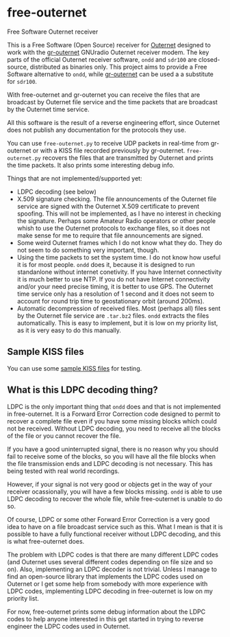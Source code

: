 # free-outernet
Free Software Outernet receiver

This is a Free Software (Open Source) receiver for
[Outernet](http://outernet.is/) designed to work with the
[gr-outernet](https://github.com/daniestevez/gr-outernet) GNUradio Outernet
receiver modem. The key parts of the official Outernet receiver software, `ondd`
and `sdr100` are closed-source, distributed as binaries only. This project aims
to provide a Free Software alternative to `ondd`, while
[gr-outernet](https://github.com/daniestevez/gr-outernet) can be used a a
substitute for `sdr100`.

With free-outernet and gr-outernet you can receive the files that are broadcast
by Outernet file service and the time packets that are broadcast by the Outernet
time service.

All this software is the result of a reverse engineering effort, since Outernet
does not publish any documentation for the protocols they use.

You can use `free-outernet.py` to receive UDP packets in real-time from
gr-outernet or with a KISS file recorded previously by
gr-outernet. `free-outernet.py` recovers the files that are transmitted by
Outernet and prints the time packets. It also prints some interesting debug info.


Things that are not implemented/supported yet:

 * LDPC decoding (see below)
 * X.509 signature checking. The file announcements of the Outernet file service
   are signed with the Outernet X.509 certificate to prevent spoofing. This will
   not be implemented, as I have no interest in checking the signature. Perhaps
   some Amateur Radio operators or other people whish to use the Outernet
   protocols to exchange files, so it does not make sense for me to require
   that file announcements are signed.
 * Some weird Outernet frames which I do not know what they do. They do not seem
   to do something very important, though.
 * Using the time packets to set the system time. I do not know how useful it
   is for most people. `ondd` does it, because it is designed to run standanlone
   without internet conetivity. If you have Internet connectivity it is much
   better to use NTP. If you do not have Internet connectivity and/or your need
   precise timing, it is better to use GPS. The Outernet time service only has a
   resolution of 1 second and it does not seem to account for round trip time to
   geostationary orbit (around 200ms).
 * Automatic decompression of received files. Most (perhaps all) files sent by
   the Outernet file service are `.tar.bz2` files. `ondd` extracts the files
   automatically. This is easy to implement, but it is low on my priority list,
   as it is very easy to do this manually.

## Sample KISS files

You can use some [sample KISS files](https://drive.google.com/open?id=0B2pPGQkeEAfdbXFZNThCb1BLMzg) for testing.

## What is this LDPC decoding thing?

LDPC is the only important thing that `ondd` does and that is not implemented in
free-outernet. It is a Forward Error Correction code designed to permit to
recover a complete file even if you have some missing blocks which could not be
received. Without LDPC decoding, you need to receive all the blocks of the file
or you cannot recover the file.

If you have a good uninterrupted signal, there is no reason why you should fail
to receive some of the blocks, so you will have all the file blocks when the
file transmission ends and LDPC decoding is not necessary. This has being tested
with real world recordings.

However, if your signal is not very good or objects get in the way of your
receiver ocassionally, you will have a few blocks missing. `ondd` is able to use
LDPC decoding to recover the whole file, while free-outernet is unable to do so.

Of course, LDPC or some other Forward Error Correction is a very good idea to
have on a file broadcast service such as this. What I mean is that it is
possible to have a fully functional receiver without LDPC decoding, and this is
what free-outernet does.

The problem with LDPC codes is that there are many different LDPC codes (and
Outernet uses several different codes depending on file size and so on). Also,
implementing an LDPC decoder is not trivial. Unless I manage to find an
open-source library that implements the LDPC codes used on Outernet or I get
some help from somebody with more experience with LDPC codes, implementing LDPC
decoding in free-outernet is low on my priority list.

For now, free-outernet prints some debug information about the LDPC codes to
help anyone interested in this get started in trying to reverse engineer the
LDPC codes used in Outernet.
